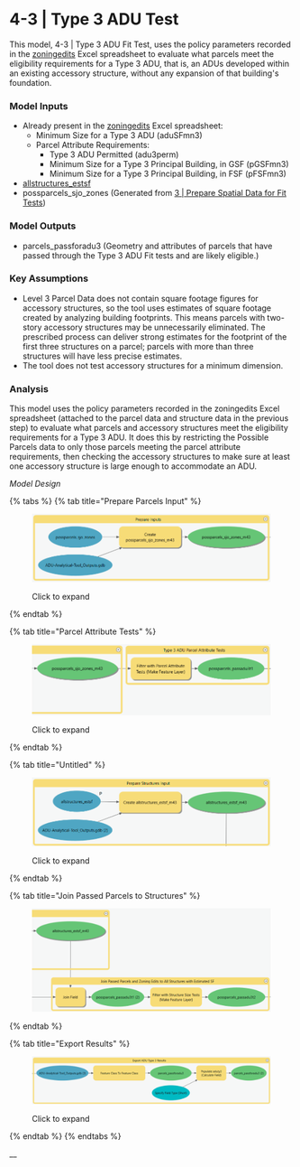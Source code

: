 # 4-3 | Type 3 ADU Test

This model, 4-3 | Type 3 ADU Fit Test, uses the policy parameters recorded in the [zoningedits](../../analysis-preparation/tabular-inputs/#tabular-inputs) Excel spreadsheet to evaluate what parcels meet the eligibility requirements for a Type 3 ADU, that is, an ADUs developed within an existing accessory structure, without any expansion of that building's foundation.

### Model Inputs

* Already present in the [zoningedits](../../analysis-preparation/tabular-inputs/) Excel spreadsheet:
  * Minimum Size for a Type 3 ADU (aduSFmn3)
  * Parcel Attribute Requirements:&#x20;
    * Type 3 ADU Permitted (adu3perm)
    * Minimum Size for a Type 3 Principal Building, in GSF (pGSFmn3)
    * Minimum Size for a Type 3 Principal Building, in FSF (pFSFmn3)
* [allstructures\_estsf](../../analysis-preparation/tabular-inputs/type-3-adus-accessory-existing.md)
* possparcels\_sjo\_zones (Generated from [3 | Prepare Spatial Data for Fit Tests](../3-or-prepare-spatial-data-for-fit-tests.md))

### Model Outputs

* parcels\_passforadu3 (Geometry and attributes of parcels that have passed through the Type 3 ADU Fit tests and are likely eligible.)&#x20;

### Key Assumptions

* Level 3 Parcel Data does not contain square footage figures for accessory structures, so the tool uses estimates of square footage created by analyzing building footprints. This means parcels with two-story accessory structures may be unnecessarily eliminated. The prescribed process can deliver strong estimates for the footprint of the first three structures on a parcel; parcels with more than three structures will have less precise estimates.
* The tool does not test accessory structures for a minimum dimension.

### Analysis

This model uses the policy parameters recorded in the zoningedits Excel spreadsheet (attached to the parcel data and structure data in the previous step) to evaluate what parcels and accessory structures meet the eligibility requirements for a Type 3 ADU. It does this by restricting the Possible Parcels data to only those parcels meeting the parcel attribute requirements, then checking the accessory structures to make sure at least one accessory structure is large enough to accommodate an ADU.&#x20;

_Model Design_

{% tabs %}
{% tab title="Prepare Parcels Input" %}
<figure><img src="../../.gitbook/assets/image (9).png" alt=""><figcaption><p>Click to expand</p></figcaption></figure>
{% endtab %}

{% tab title="Parcel Attribute Tests" %}
<figure><img src="../../.gitbook/assets/image.png" alt=""><figcaption><p>Click to expand</p></figcaption></figure>
{% endtab %}

{% tab title="Untitled" %}
<figure><img src="../../.gitbook/assets/image (11).png" alt=""><figcaption><p>Click to expand</p></figcaption></figure>
{% endtab %}

{% tab title="Join Passed Parcels to Structures" %}
<figure><img src="../../.gitbook/assets/image (5).png" alt=""><figcaption></figcaption></figure>
{% endtab %}

{% tab title="Export Results" %}
<figure><img src="../../.gitbook/assets/image (1).png" alt=""><figcaption><p>Click to expand</p></figcaption></figure>
{% endtab %}
{% endtabs %}

__
